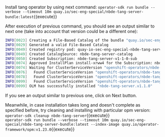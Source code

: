 Install tang operator by using next command:
`operator-sdk run bundle --verbose --timeout 10m quay.io/sec-eng-special/nbde-tang-server-bundle:latest`{{execute}}

After execution of previous command, you should see an output similar to next one (take into account that version could be a different one):
```bash
INFO[0023] Creating a File-Based Catalog of the bundle "quay.io/sec-eng-special/nbde-tang-server-bundle:v1.1.0"
INFO[0029] Generated a valid File-Based Catalog
INFO[0049] Created registry pod: quay-io-sec-eng-special-nbde-tang-server-bundle-v1-1-0
INFO[0049] Created CatalogSource: nbde-tang-server-catalog
INFO[0050] Created Subscription: nbde-tang-server-v1-1-0-sub
INFO[0074] Approved InstallPlan install-xrww4 for the Subscription: nbde-tang-server-v1-1-0-sub
INFO[0074] Waiting for ClusterServiceVersion "openshift-operators/nbde-tang-server.v1.1.0" to reach 'Succeeded' phase
INFO[0076]   Found ClusterServiceVersion "openshift-operators/nbde-tang-server.v1.1.0" phase: Pending
INFO[0078]   Found ClusterServiceVersion "openshift-operators/nbde-tang-server.v1.1.0" phase: Installing
INFO[0099]   Found ClusterServiceVersion "openshift-operators/nbde-tang-server.v1.1.0" phase: Succeeded
INFO[0099] OLM has successfully installed "nbde-tang-server.v1.1.0"
```
If you see an output similar to previous one, click on Next button.

Meanwhile, in case installation takes long and doesn't complete as specified before, try cleaning and installing with particular opm version:\
`operator-sdk cleanup nbde-tang-server`{{execute}}\
`operator-sdk run bundle --verbose --timeout 10m quay.io/sec-eng-special/nbde-tang-server-bundle:latest --index-image quay.io/operator-framework/opm:v1.23.0`{{execute}}
